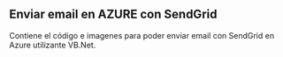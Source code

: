 <h2>Enviar email en AZURE con SendGrid</h2>


Contiene el código e imagenes para poder enviar email con SendGrid en Azure utilizante VB.Net.
